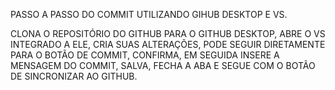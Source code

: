PASSO A PASSO DO COMMIT UTILIZANDO GIHUB DESKTOP E VS. 

CLONA O REPOSITÓRIO DO GITHUB PARA O GITHUB DESKTOP, ABRE O VS INTEGRADO A ELE, CRIA SUAS ALTERAÇÕES, PODE SEGUIR DIRETAMENTE PARA O BOTÃO DE COMMIT, CONFIRMA, EM SEGUIDA INSERE A MENSAGEM DO COMMIT, SALVA, FECHA A ABA E SEGUE COM O BOTÃO DE SINCRONIZAR AO GITHUB.